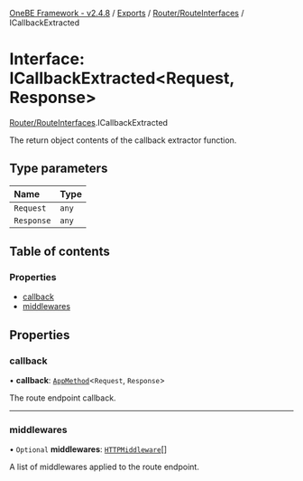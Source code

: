 [OneBE Framework - v2.4.8](../README.md) / [Exports](../modules.md) / [Router/RouteInterfaces](../modules/Router_RouteInterfaces.md) / ICallbackExtracted

# Interface: ICallbackExtracted<Request, Response\>

[Router/RouteInterfaces](../modules/Router_RouteInterfaces.md).ICallbackExtracted

The return object contents of the callback extractor function.

## Type parameters

| Name | Type |
| :------ | :------ |
| `Request` | `any` |
| `Response` | `any` |

## Table of contents

### Properties

- [callback](Router_RouteInterfaces.ICallbackExtracted.md#callback)
- [middlewares](Router_RouteInterfaces.ICallbackExtracted.md#middlewares)

## Properties

### callback

• **callback**: [`AppMethod`](../modules/Router_RouteTypes.md#appmethod)<`Request`, `Response`\>

The route endpoint callback.

___

### middlewares

• `Optional` **middlewares**: [`HTTPMiddleware`](../modules/HTTP_HTTPTypes.md#httpmiddleware)[]

A list of middlewares applied to the route endpoint.
